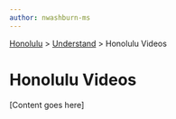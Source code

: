 ```yaml
---
author: nwashburn-ms
---
```


<a href="../overview.md">Honolulu</a> > <a href="../overview.md">Understand</a> > Honolulu Videos

# Honolulu Videos

[Content goes here]